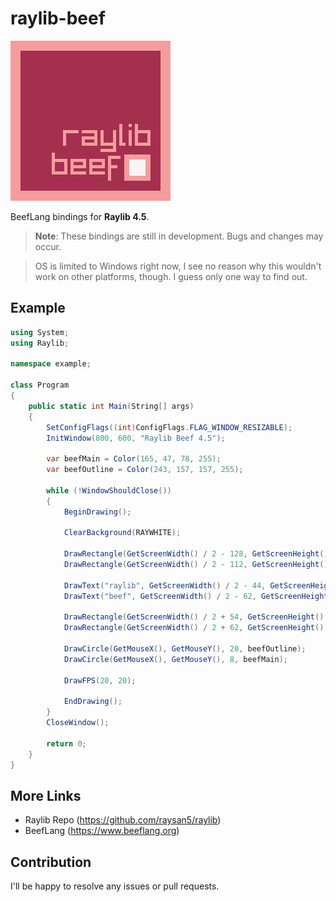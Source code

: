 # raylib-beef

![logo](img/raylib-beef-logo.png)

BeefLang bindings for **Raylib 4.5**.

> **Note**: These bindings are still in development. Bugs and changes may occur. 

> OS is limited to Windows right now, I see no reason why this wouldn't work on other platforms, though. I guess only one way to find out.

## Example
```cs
using System;
using Raylib;

namespace example;

class Program
{
	public static int Main(String[] args)
	{
		SetConfigFlags((int)ConfigFlags.FLAG_WINDOW_RESIZABLE);
		InitWindow(800, 600, "Raylib Beef 4.5");

		var beefMain = Color(165, 47, 78, 255);
		var beefOutline = Color(243, 157, 157, 255);

		while (!WindowShouldClose())
		{
			BeginDrawing();
			
			ClearBackground(RAYWHITE);

			DrawRectangle(GetScreenWidth() / 2 - 128, GetScreenHeight() / 2 - 128, 256, 256, beefOutline);
			DrawRectangle(GetScreenWidth() / 2 - 112, GetScreenHeight() / 2 - 112, 224, 224, beefMain);

			DrawText("raylib", GetScreenWidth() / 2 - 44, GetScreenHeight() / 2, 50, beefOutline);
			DrawText("beef", GetScreenWidth() / 2 - 62, GetScreenHeight() / 2 + 46, 50, beefOutline);

			DrawRectangle(GetScreenWidth() / 2 + 54, GetScreenHeight() / 2 + 54, 42, 42, beefOutline);
			DrawRectangle(GetScreenWidth() / 2 + 62, GetScreenHeight() / 2 + 62, 26, 26, RAYWHITE);

			DrawCircle(GetMouseX(), GetMouseY(), 20, beefOutline);
			DrawCircle(GetMouseX(), GetMouseY(), 8, beefMain);

			DrawFPS(20, 20);

			EndDrawing();
		}
		CloseWindow();

		return 0;
	}
}
```

## More Links
* Raylib Repo (https://github.com/raysan5/raylib)
* BeefLang (https://www.beeflang.org)

## Contribution
I'll be happy to resolve any issues or pull requests.
